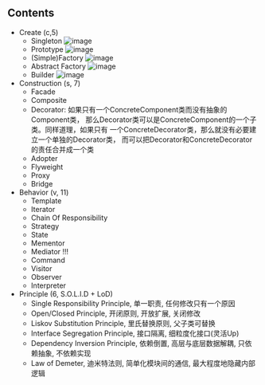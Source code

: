 ## Contents

- Create (c,5)
    - Singleton
      ![image](https://user-images.githubusercontent.com/57313137/175233696-f5ac6fd0-d63e-4946-901e-b696e81bb004.png)
    - Prototype
      ![image](https://user-images.githubusercontent.com/57313137/175233789-633f8fb7-a890-4d70-a03c-200857b3d91e.png)
    - (Simple)Factory
      ![image](https://user-images.githubusercontent.com/57313137/175233865-5cf5e367-e980-4528-9b81-582f2196849a.png)
    - Abstract Factory
      ![image](https://user-images.githubusercontent.com/57313137/175233928-d2df1cf6-28f9-42d0-bf35-df28b4d9ade9.png)
    - Builder
      ![image](https://user-images.githubusercontent.com/57313137/175233997-ee7c1f58-b2a5-48ab-8ec2-baf36f384ca2.png)
- Construction (s, 7)
    - Facade
    - Composite
    - Decorator: 如果只有一个ConcreteComponent类而没有抽象的Component类，
      那么Decorator类可以是ConcreteComponent的一个子类。同样道理，如果只有
      一个ConcreteDecorator类，那么就没有必要建立一个单独的Decorator类，
      而可以把Decorator和ConcreteDecorator的责任合并成一个类
    - Adopter
    - Flyweight
    - Proxy
    - Bridge
- Behavior (v, 11)
    - Template
    - Iterator
    - Chain Of Responsibility
    - Strategy
    - State
    - Mementor
    - Mediator !!!
    - Command
    - Visitor
    - Observer
    - Interpreter
- Principle (6, S.O.L.I.D + LoD)
    - Single Responsibility Principle, 单一职责, 任何修改只有一个原因
    - Open/Closed Principle, 开闭原则, 开放扩展, 关闭修改
    - Liskov Substitution Principle, 里氏替换原则, 父子类可替换
    - Interface Segregation Principle, 接口隔离, 细粒度化接口(灵活Up)
    - Dependency Inversion Principle, 依赖倒置, 高层与底层数据解耦, 只依赖抽象, 不依赖实现
    - Law of Demeter, 迪米特法则, 简单化模块间的通信, 最大程度地隐藏内部逻辑
